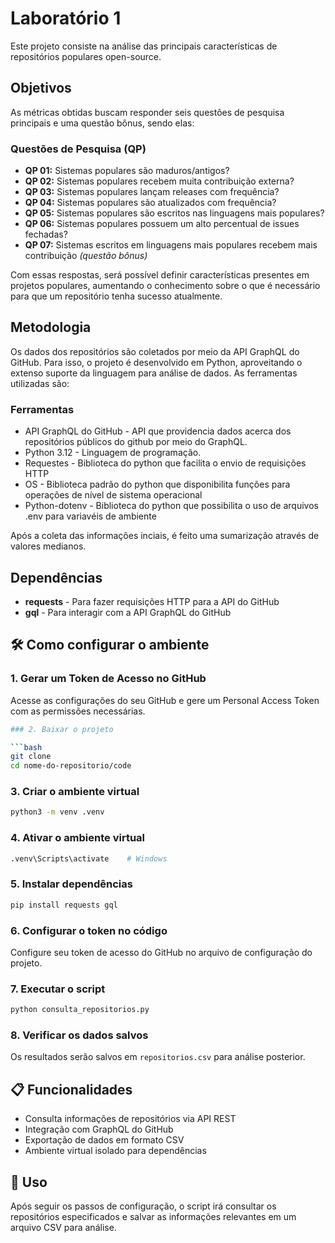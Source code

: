 # Laboratório 1 

Este projeto consiste na análise das principais características de repositórios populares open-source. 

## Objetivos

As métricas obtidas buscam responder seis questões de pesquisa principais e uma questão bônus, sendo elas:

### Questões de Pesquisa (QP)

- **QP 01:** Sistemas populares são maduros/antigos?
- **QP 02:** Sistemas populares recebem muita contribuição externa?
- **QP 03:** Sistemas populares lançam releases com frequência?
- **QP 04:** Sistemas populares são atualizados com frequência?
- **QP 05:** Sistemas populares são escritos nas linguagens mais populares?
- **QP 06:** Sistemas populares possuem um alto percentual de issues fechadas?
- **QP 07:** Sistemas escritos em linguagens mais populares recebem mais contribuição *(questão bônus)*

Com essas respostas, será possível definir características presentes em projetos populares, aumentando o conhecimento sobre o que é necessário para que um repositório tenha sucesso atualmente.

## Metodologia

Os dados dos repositórios são coletados por meio da API GraphQL do GitHub. Para isso, o projeto é desenvolvido em Python, aproveitando o extenso suporte da linguagem para análise de dados. As ferramentas utilizadas são:

### Ferramentas

- API GraphQL do GitHub - API que providencia dados acerca dos repositórios públicos do github por meio do GraphQL.
- Python 3.12 - Linguagem de programação.
- Requestes - Biblioteca do python que facilita o envio de requisições HTTP
- OS - Biblioteca padrão do python que disponibilita funções para operações de nível de sistema operacional
- Python-dotenv - Biblioteca do python que possibilita o uso de arquivos .env para variavéis de ambiente

Após a coleta das informações inciais, é feito uma sumarização através de valores medianos.

## Dependências

- **requests** - Para fazer requisições HTTP para a API do GitHub
- **gql** - Para interagir com a API GraphQL do GitHub

## 🛠️ Como configurar o ambiente

### 1. Gerar um Token de Acesso no GitHub

Acesse as configurações do seu GitHub e gere um Personal Access Token com as permissões necessárias.

```bash
### 2. Baixar o projeto

```bash
git clone
cd nome-do-repositorio/code
```

### 3. Criar o ambiente virtual

```bash
python3 -m venv .venv
```

### 4. Ativar o ambiente virtual

```bash
.venv\Scripts\activate    # Windows
```

### 5. Instalar dependências

```bash
pip install requests gql
```

### 6. Configurar o token no código

Configure seu token de acesso do GitHub no arquivo de configuração do projeto.

### 7. Executar o script

```bash
python consulta_repositorios.py
```

### 8. Verificar os dados salvos

Os resultados serão salvos em `repositorios.csv` para análise posterior.

## 📋 Funcionalidades

- Consulta informações de repositórios via API REST
- Integração com GraphQL do GitHub
- Exportação de dados em formato CSV
- Ambiente virtual isolado para dependências

## 🚀 Uso

Após seguir os passos de configuração, o script irá consultar os repositórios especificados e salvar as informações relevantes em um arquivo CSV para análise.